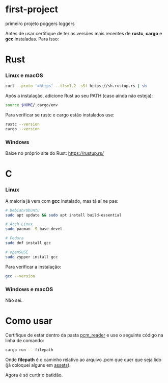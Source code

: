 # first-project
primeiro projeto poggers loggers

Antes de usar certifique de ter as versões mais recentes de **rustc**, **cargo** e **gcc** instaladas. Para isso:

# Rust

### Linux e macOS

```sh
curl --proto '=https' --tlsv1.2 -sSf https://sh.rustup.rs | sh
```

Após a instalação, adicione Rust ao seu PATH (caso ainda não esteja):

```sh
source $HOME/.cargo/env
```

Para verificar se rustc e cargo estão instalados use:

```sh
rustc --version
cargo --version
```

### Windows

Baixe no próprio site do Rust: https://rustup.rs/

# C

### Linux

A maioria já vem com **gcc** instalado, mas tá aí ne pae:

```sh
# Debian/Ubuntu
sudo apt update && sudo apt install build-essential

# Arch Linux
sudo pacman -S base-devel

# Fedora
sudo dnf install gcc

# openSUSE
sudo zypper install gcc
```

Para verificar a instalação:

```sh
gcc --version
```

### Windows e macOS

Não sei.

# Como usar

Certifique de estar dentro da pasta [pcm_reader](pcm_reader/) e use o seguinte código na linha de comando:

```sh
cargo run -- filepath
```

Onde **filepath** é o caminho relativo ao arquivo .pcm que quer que seja lido (já coloquei alguns em [assets](pcm_reader/assets)).

Agora é só curtir o batidão.

